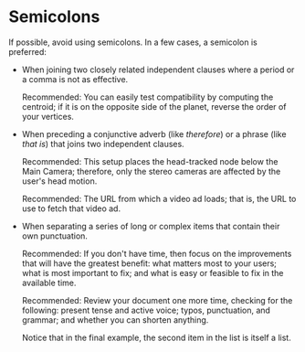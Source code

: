 





# Semicolons  

If possible, avoid using semicolons. In a few cases, a semicolon is preferred:

* When joining two closely related independent clauses where a period or a comma is not as
  effective.

  Recommended: You can easily test
  compatibility by computing the centroid; if it is on the opposite side of the
  planet, reverse the order of your vertices.
* When preceding a conjunctive adverb (like *therefore*) or a phrase
  (like *that is*) that joins two independent clauses.

  Recommended: This setup places the
  head-tracked node below the Main Camera; therefore, only the stereo cameras are
  affected by the user's head motion.

  Recommended: The URL from which a video
  ad loads; that is, the URL to use to fetch that video ad.
* When separating a series of long or complex items that contain their own punctuation.

  Recommended: If you don't have time,
  then focus on the improvements that will have the greatest benefit: what matters most
  to your users; what is most important to fix; and what is easy or feasible to
  fix in the available time.

  Recommended: Review your document one
  more time, checking for the following: present tense and active voice; typos,
  punctuation, and grammar; and whether you can shorten anything.

  Notice that in the final example, the second item in the list is itself a list.






